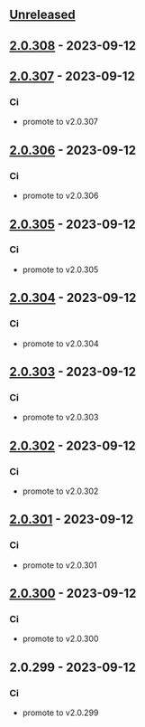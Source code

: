 <a name="unreleased"></a>
## [Unreleased]


<a name="2.0.308"></a>
## [2.0.308] - 2023-09-12

<a name="2.0.307"></a>
## [2.0.307] - 2023-09-12
### Ci
- promote to v2.0.307


<a name="2.0.306"></a>
## [2.0.306] - 2023-09-12
### Ci
- promote to v2.0.306


<a name="2.0.305"></a>
## [2.0.305] - 2023-09-12
### Ci
- promote to v2.0.305


<a name="2.0.304"></a>
## [2.0.304] - 2023-09-12
### Ci
- promote to v2.0.304


<a name="2.0.303"></a>
## [2.0.303] - 2023-09-12
### Ci
- promote to v2.0.303


<a name="2.0.302"></a>
## [2.0.302] - 2023-09-12
### Ci
- promote to v2.0.302


<a name="2.0.301"></a>
## [2.0.301] - 2023-09-12
### Ci
- promote to v2.0.301


<a name="2.0.300"></a>
## [2.0.300] - 2023-09-12
### Ci
- promote to v2.0.300


<a name="2.0.299"></a>
## 2.0.299 - 2023-09-12
### Ci
- promote to v2.0.299


[Unreleased]: https://gitlab.industrysoftware.automation.siemens.com/caas-ops/fleet/aws-usea1-qa-qa/compare/2.0.308...HEAD
[2.0.308]: https://gitlab.industrysoftware.automation.siemens.com/caas-ops/fleet/aws-usea1-qa-qa/compare/2.0.307...2.0.308
[2.0.307]: https://gitlab.industrysoftware.automation.siemens.com/caas-ops/fleet/aws-usea1-qa-qa/compare/2.0.306...2.0.307
[2.0.306]: https://gitlab.industrysoftware.automation.siemens.com/caas-ops/fleet/aws-usea1-qa-qa/compare/2.0.305...2.0.306
[2.0.305]: https://gitlab.industrysoftware.automation.siemens.com/caas-ops/fleet/aws-usea1-qa-qa/compare/2.0.304...2.0.305
[2.0.304]: https://gitlab.industrysoftware.automation.siemens.com/caas-ops/fleet/aws-usea1-qa-qa/compare/2.0.303...2.0.304
[2.0.303]: https://gitlab.industrysoftware.automation.siemens.com/caas-ops/fleet/aws-usea1-qa-qa/compare/2.0.302...2.0.303
[2.0.302]: https://gitlab.industrysoftware.automation.siemens.com/caas-ops/fleet/aws-usea1-qa-qa/compare/2.0.301...2.0.302
[2.0.301]: https://gitlab.industrysoftware.automation.siemens.com/caas-ops/fleet/aws-usea1-qa-qa/compare/2.0.300...2.0.301
[2.0.300]: https://gitlab.industrysoftware.automation.siemens.com/caas-ops/fleet/aws-usea1-qa-qa/compare/2.0.299...2.0.300
